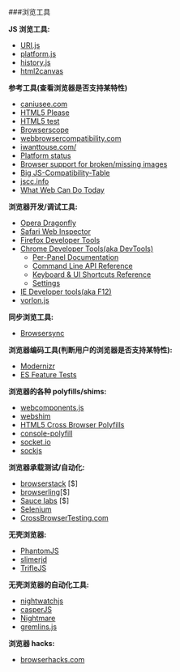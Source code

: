 ###浏览工具

**JS 浏览工具:**

* [URI.js](http://medialize.github.io/URI.js/)
* [platform.js](https://github.com/bestiejs/platform.js)
* [history.js](https://github.com/browserstate/history.js)
* [html2canvas](https://github.com/niklasvh/html2canvas)

**参考工具(查看浏览器是否支持某特性)**

* [caniusee.com](http://caniuse.com/)
* [HTML5 Please](http://html5please.com/)
* [HTML5 test](https://html5test.com/)
* [Browserscope](http://www.browserscope.org/)
* [webbrowsercompatibility.com](http://www.webbrowsercompatibility.com)
* [iwanttouse.com/](http://www.iwanttouse.com/)
* [Platform status](https://dev.modern.ie/platform/status/)
* [Browser support for broken/missing images](http://codepen.io/bartveneman/full/qzCte/)
* [Big JS-Compatibility-Table](http://compatibility.shwups-cms.ch/en/home)
* [jscc.info](http://jscc.info/)
* [What Web Can Do Today](https://whatwebcando.today/)

**浏览器开发/调试工具:**

* [Opera Dragonfly](http://www.opera.com/dragonfly/)
* [Safari Web Inspector](https://developer.apple.com/safari/tools/)
* [Firefox Developer Tools](https://developer.mozilla.org/en-US/docs/Tools)
* [Chrome Developer Tools(aka DevTools)](https://developers.google.com/web/tools/?hl=en)
  * [Per-Panel Documentation](https://developers.google.com/web/tools/chrome-devtools/#docs)
  * [Command Line API Reference](https://developers.google.com/web/tools/javascript/command-line/command-line-reference?hl=en)
  * [Keyboard & UI Shortcuts Reference](https://developers.google.com/web/tools/iterate/inspect-styles/shortcuts)
  * [Settings](https://developer.chrome.com/devtools/docs/settings)
* [IE Developer tools(aka F12)](https://dev.modern.ie/platform/documentation/f12-devtools-guide/)
* [vorlon.js](http://vorlonjs.com/)

**同步浏览工具:**

* [Browsersync](http://www.browsersync.io/)

**浏览器编码工具(判断用户的浏览器是否支持某特性):**

* [Modernizr](https://modernizr.com/)
* [ES Feature Tests](https://featuretests.io/)

**浏览器的各种 polyfills/shims:**

* [webcomponents.js](https://github.com/WebComponents/webcomponentsjs)
* [webshim](https://afarkas.github.io/webshim/demos/)
* [HTML5 Cross Browser Polyfills](https://github.com/Modernizr/Modernizr/wiki/HTML5-Cross-browser-Polyfills)
* [console-polyfill](https://github.com/paulmillr/console-polyfill)
* [socket.io](http://socket.io/)
* [sockjs](https://github.com/sockjs/sockjs-client)

**浏览器承载测试/自动化:**

* [browserstack](https://www.browserstack.com) [$]
* [browserling](https://www.browserling.com/)[$]
* [Sauce labs](https://saucelabs.com/) [$]
* [Selenium](http://www.seleniumhq.org/)
* [CrossBrowserTesting.com](http://crossbrowsertesting.com/)

**无壳浏览器:**

* [PhantomJS](http://phantomjs.org/)
* [slimerjd](http://slimerjs.org/)
* [TrifleJS](http://triflejs.org/)

**无壳浏览器的自动化工具:**

* [nightwatchjs](http://nightwatchjs.org/)
* [casperJS](http://casperjs.org/)
* [Nightmare](https://github.com/segmentio/nightmare)
* [gremlins.js](https://github.com/marmelab/gremlins.js)

**浏览器 hacks:**

* [browserhacks.com](http://browserhacks.com/)